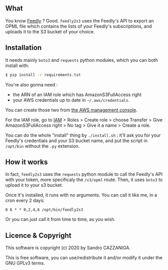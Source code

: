## What

You know [Feedly](https://feedly.com) ? Good. `feedly2s3` uses the Feedly's API to export an OPML file which contains the lists of your Feedly's subscriptions, and uploads it to the S3 bucket of your choice. 

## Installation

It needs mainly `boto3` and `requests` python modules, which you can both install with:

~~~bash
$ pip install -r requirements.txt
~~~

You're also gonna need :
* the ARN of an IAM role which has AmazonS3FullAccess right
* your AWS credentials up to date in `~/.aws/credentials`.

You can create those two from [the AWS management console](https://console.aws.amazon.com).

For the IAM role, go to [IAM](https://console.aws.amazon.com/iam/) > Roles > Create role > choose Transfer > Give AmazonS3FullAccess right > No tag > Give it a name > Create a role.

You can do the whole "install" thing by `./install.sh` : it'll ask you for your Feedly's credentials and your S3 bucket name, and put the script in `/opt/bin` without the `.py` extension.

## How it works

In fact, `feedly2s3` uses the `requests` python module to call the Feedly's API with your token, more specificaly the `/v3/opml` route. Then, it uses `boto3` to upload it to your s3 bucket.

Once it's installed, it runs with no arguments. You can call it like me, in a cron every 2 days:

~~~cron
0 6 * * 0,2,4,6 /opt/bin/feedly2s3
~~~

Or you can just call it from time to time, as you wish.

## Licence & Copyright
This software is copyright (c) 2020 by Sandro CAZZANIGA.

This is free software, you can use/redistribute it and/or modify it under the GNU GPLv3 terms.
